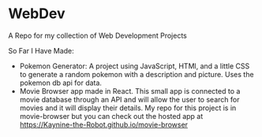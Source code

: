 # WebDev
A Repo for my collection of Web Development Projects

So Far I Have Made:
- Pokemon Generator: A project using JavaScript, HTMl, and a little CSS to generate a random pokemon with a description and picture. Uses the pokemon db api for data.
- Movie Browser app made in React. This small app is connected to a movie database through an API and will allow the user to search for movies and it will display their details. My repo for this project is in movie-browser but you can check out the hosted app at https://Kaynine-the-Robot.github.io/movie-browser 

